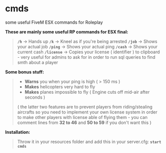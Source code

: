 # cmds
some useful FiveM ESX commands for Roleplay

**These are mainly some useful RP commands for ESX final:**
>**`/h`** → Hands up
>**`/k`** →   Kneel as if you're being arrested
>**`/job`** → Shows your actual job
>**`/ping`** →  Shows your actual ping
>**`/cash`** →  Shows your current cash
>**`/license`** →  Copies your license ( identifier ) to clipboard - very useful for admins to ask for in order to run sql queries to find smth about a player

**Some bonus stuff:**
> * **Warns** you when your ping is high ( > 150 ms )
> * **Makes** helicopters very hard to fly
> * **Makes** planes impossible to fly ( Engine cuts off mid-air after seconds )
>
>( the latter two features are to prevent players from riding/stealing aircrafts so you need to implement your own license system in order to make other players with license able of flying them - you can comment lines from **32 to 46** and **50 to 59** if you don't want this )

**Installation:**
>Throw it in your resources folder and add this in your server.cfg:
**`start cmds`**
